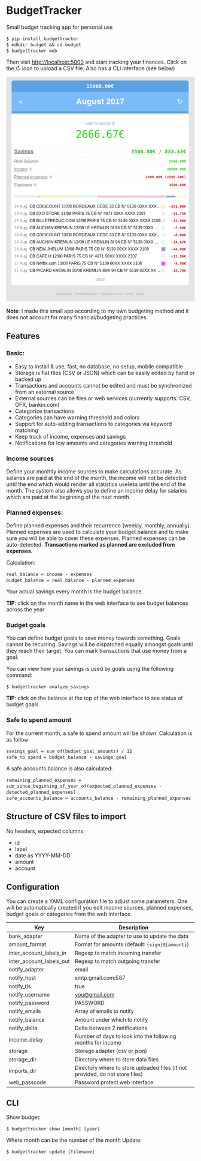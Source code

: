 # BudgetTracker

Small budget tracking app for personal use

    $ pip install budgettracker
    $ mdkdir budget && cd budget
    $ budgettracker web

Then visit <http://localhost:5000> and start tracking your finances. Click on the &#8635; icon to upload a CSV file.
Also has a CLI interface (see below)

![](screenshot.png)

**Note**: I made this small app according to my own budgeting method and it does not account for many financial/budgeting practices.

## Features

### Basic:

 - Easy to install & use, fast, no database, no setup, mobile compatible
 - Storage is flat files (CSV or JSON) which can be easily edited by hand or backed up
 - Transactions and accounts cannot be edited and must be synchronized from an external source
 - External sources can be files or web services (currently supports: CSV, OFX, bankin.com)
 - Categorize transactions
 - Categories can have warning threshold and colors
 - Support for auto-adding transactions to categories via keyword matching
 - Keep track of income, expenses and savings
 - Notifications for low amounts and categories warning threshold
 
### Income sources

Define your monhtly income sources to make calculations accurate. As salaries are paid at the end of the month, the income will not be detected until the end which would render all statistics useless until the end of the month. The system also allows you to define an income delay for salaries which are paid at the beginning of the next month.
 
### Planned expenses:

Define planned expenses and their recurrence (weekly, monthly, annually). Planned expenses are used to calculate your budget balance and to make sure you will be able to cover these expenses. Planned expenses can be auto-detected.
**Transactions marked as planned are excluded from expenses.**

Calculation:
 
    real_balance = income - expenses
    budget_balance = real_balance - planned_expenses
    
Your actual savings every month is the budget balance.

**TIP**: click on the month name in the web interface to see budget balances across the year

### Budget goals

You can define budget goals to save money towards something. Goals cannot be recurring. Savings will be dispatched equally amongst goals until they reach their target. You can mark transactions that use money from a goal.

You can view how your savings is used by goals using the following command:

    $ budgettracker analyze_savings
    
**TIP**: click on the balance at the top of the web interface to see status of budget goals
    
### Safe to spend amount

For the current month, a safe to spend amount will be shown. Calculation is as follow:

    savings_goal = sum_of(budget_goal_amounts) / 12
    safe_to_spend = budget_balance - savings_goal

A safe accounts balance is also calculated:

    remaining_planned_expenses = sum_since_beginning_of_year_of(expected_planned_expenses - detected_planned_expenses)
    safe_accounts_balance = accounts_balance - remaining_planned_expenses
    
## Structure of CSV files to import

No headers, expected columns:

 - id
 - label
 - date as YYYY-MM-DD
 - amount
 - account
    
## Configuration

You can create a YAML configuration file to adjust some parameters. One will be automatically created if you edit income sources, planned expenses, budget goals or categories from the web interface.

| Key | Description |
| --- | --- |
|bank_adapter|Name of the adapter to use to update the data|
|amount_format|Format for amounts (default: `{sign}${amount}`)|
|inter_account_labels_in|Regexp to match incoming transfer|
|inter_account_labels_out|Regexp to match outgoing transfer|
|notify_adapter|email|
|notify_host|smtp.gmail.com:587|
|notify_tls|true|
|notify_username|you@gmail.com|
|notify_password|PASSWORD|
|notify_emails|Array of emails to notify|
|notify_balance|Amount under which to notify|
|notify_delta|Delta between 2 notifications|
|income_delay|Number of days to look into the following months for income|
|storage|Storage adapter (csv or json)|
|storage_dir|Directory where to store data files|
|imports_dir|Directory where to store uploaded files (if not provided, do not store files)|
|web_passcode|Password protect web interface|

## CLI

Show budget:

    $ budgettracker show [month] [year]
    
Where month can be the number of the month
Update:

    $ budgettracker update [filename]
    
